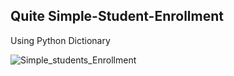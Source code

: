 ## Quite Simple-Student-Enrollment
Using Python Dictionary

![Simple_students_Enrollment](https://user-images.githubusercontent.com/125151906/218332011-5cda7ce7-e2e4-4bb9-8a46-85372c1bbfa4.gif)

